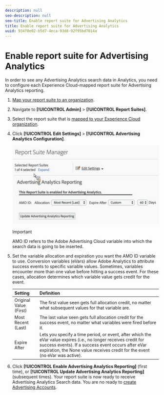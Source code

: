 ```yaml
---
description: null
seo-description: null
seo-title: Enable report suite for Advertising Analytics
title: Enable report suite for Advertising Analytics
uuid: 934f0e02-b5d7-4eca-93d8-92f95bd7014a
---
```


# Enable report suite for Advertising Analytics

In order to see any Advertising Analytics search data in Analytics, you need to configure each Experience Cloud-mapped report suite for Advertising Analytics reporting.

1. [Map your report suite to an organization](https://marketing.adobe.com/resources/help/en_US/mcloud/map-report-suite.html). 
1. Navigate to **[!UICONTROL Admin]** > **[!UICONTROL Report Suites]**. 

1. Select the report suite that is [mapped to your Experience Cloud organization](https://marketing.adobe.com/resources/help/en_US/mcloud/map-report-suite.html). 
1. Click **[!UICONTROL Edit Settings]** > **[!UICONTROL Advertising Analytics Configuration]**.

   ![](assets/aa_reporting.png)

   >[!IMPORTANT]
   >
   >AMO ID refers to the Adobe Advertising Cloud variable into which the search data is going to be inserted.

1. Set the variable allocation and expiration you want the AMO ID variable to use. Conversion variables (eVars) allow Adobe Analytics to attribute success events to specific variable values. Sometimes, variables encounter more than one value before hitting a success event. For these cases, allocation determines which variable value gets credit for the event. 

    | Setting | Definition |
    |--- |--- |
    |Original Value (First)|The first value seen gets full allocation credit, no matter what subsequent values for that variable are.|
    |Most Recent (Last)|The last value seen gets full allocation credit for the success event, no matter what variables were fired before it.|
    |Expire After|Lets you specify a time period, or event, after which the eVar value expires (i.e., no longer receives credit for success events).  If a success event occurs after eVar expiration, the  None value receives credit for the event (no eVar was active).|

1. Click **[!UICONTROL Enable Advertising Analytics Reporting]** (first time), or **[!UICONTROL Update Advertising Analytics Reporting]** (subsequent times). Your report suite is now ready to receive Advertising Analytics Search data. You are no ready to [create Advertising Accounts](/help/integrate/c-advertising-analytics/c-adanalytics-workflow/aa-create-ad-account.md).

